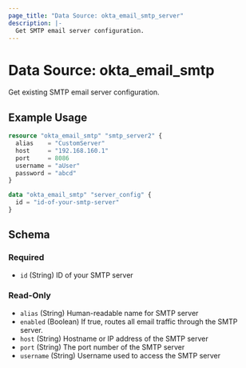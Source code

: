 ```yaml
---
page_title: "Data Source: okta_email_smtp_server"
description: |-
  Get SMTP email server configuration.
---
```


# Data Source: okta_email_smtp

Get existing SMTP email server configuration.

## Example Usage

```terraform
resource "okta_email_smtp" "smtp_server2" {
  alias    = "CustomServer"
  host     = "192.168.160.1"
  port     = 8086
  username = "aUser"
  password = "abcd"
}

data "okta_email_smtp" "server_config" {
  id = "id-of-your-smtp-server"
}
```

<!-- schema generated by tfplugindocs -->

## Schema

### Required

- `id` (String) ID of your SMTP server

### Read-Only

- `alias` (String) Human-readable name for SMTP server
- `enabled` (Boolean) If true, routes all email traffic through the SMTP server.
- `host` (String) Hostname or IP address of the SMTP server
- `port` (String) The port number of the SMTP server
- `username` (String) Username used to access the SMTP server


